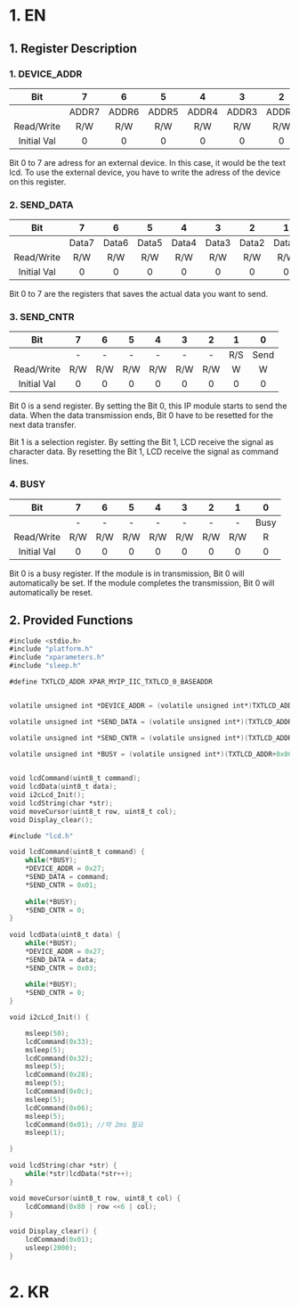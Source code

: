 # 1. EN
## 1. Register Description

### 1. DEVICE_ADDR

|     Bit     |   7   |   6   |   5   |   4   |   3   |   2   |   1   |   0   |
| :---------: | :---: | :---: | :---: | :---: | :---: | :---: | :---: | :---: |
|             | ADDR7 | ADDR6 | ADDR5 | ADDR4 | ADDR3 | ADDR2 | ADDR1 | ADDR0 |
| Read/Write  |  R/W  |  R/W  |  R/W  |  R/W  |  R/W  |  R/W  |  R/W  |  R/W  |
| Initial Val |   0   |   0   |   0   |   0   |   0   |   0   |   0   |   0   |
Bit 0 to 7 are adress for an external device. In this case, it would be the text lcd.
To use the external device, you have to write the adress of the device on this register.


### 2. SEND_DATA

|     Bit     |   7   |   6   |   5   |   4   |   3   |   2   |   1   |   0   |
| :---------: | :---: | :---: | :---: | :---: | :---: | :---: | :---: | :---: |
|             | Data7 | Data6 | Data5 | Data4 | Data3 | Data2 | Data1 | Data0 |
| Read/Write  |  R/W  |  R/W  |  R/W  |  R/W  |  R/W  |  R/W  |  R/W  |  R/W  |
| Initial Val |   0   |   0   |   0   |   0   |   0   |   0   |   0   |   0   |
Bit 0 to 7 are the registers that saves the actual data you want to send.

### 3. SEND_CNTR

|     Bit     |  7  |  6  |  5  |  4  |  3  |  2  |  1  |  0   |
| :---------: | :-: | :-: | :-: | :-: | :-: | :-: | :-: | :--: |
|             |  -  |  -  |  -  |  -  |  -  |  -  | R/S | Send |
| Read/Write  | R/W | R/W | R/W | R/W | R/W | R/W |  W  |  W   |
| Initial Val |  0  |  0  |  0  |  0  |  0  |  0  |  0  |  0   |
Bit 0 is a send register.
By setting the Bit 0, this IP module starts to send the data.
When the data transmission ends, Bit 0 have to be resetted for the next data transfer.

Bit 1 is a selection register.
By setting the Bit 1, LCD receive the signal as character data.
By resetting the Bit 1, LCD receive the signal as command lines. 

### 4. BUSY

|     Bit     |  7  |  6  |  5  |  4  |  3  |  2  |  1  |  0   |
| :---------: | :-: | :-: | :-: | :-: | :-: | :-: | :-: | :--: |
|             |  -  |  -  |  -  |  -  |  -  |  -  |  -  | Busy |
| Read/Write  | R/W | R/W | R/W | R/W | R/W | R/W | R/W |  R   |
| Initial Val |  0  |  0  |  0  |  0  |  0  |  0  |  0  |  0   |
Bit 0 is a busy register.
If the module is in transmission, Bit 0 will automatically be set.
If the module completes the transmission, Bit 0 will automatically be reset.


## 2. Provided Functions

```verilog title:"lcd.h"
#include <stdio.h>
#include "platform.h"
#include "xparameters.h"
#include "sleep.h" 

#define TXTLCD_ADDR XPAR_MYIP_IIC_TXTLCD_0_BASEADDR


volatile unsigned int *DEVICE_ADDR = (volatile unsigned int*)TXTLCD_ADDR;

volatile unsigned int *SEND_DATA = (volatile unsigned int*)(TXTLCD_ADDR+0x04);

volatile unsigned int *SEND_CNTR = (volatile unsigned int*)(TXTLCD_ADDR+0x08);

volatile unsigned int *BUSY = (volatile unsigned int*)(TXTLCD_ADDR+0x0C);

  
void lcdCommand(uint8_t command);
void lcdData(uint8_t data);
void i2cLcd_Init();
void lcdString(char *str);
void moveCursor(uint8_t row, uint8_t col);
void Display_clear();
```

```verilog title:"lcd.c"
#include "lcd.h"

void lcdCommand(uint8_t command) {
	while(*BUSY);
	*DEVICE_ADDR = 0x27;
	*SEND_DATA = command;
	*SEND_CNTR = 0x01; 
	
	while(*BUSY);
	*SEND_CNTR = 0;
}
  
void lcdData(uint8_t data) {
	while(*BUSY);
	*DEVICE_ADDR = 0x27;
	*SEND_DATA = data;
	*SEND_CNTR = 0x03; 
	
	while(*BUSY);
	*SEND_CNTR = 0;
}

void i2cLcd_Init() {

	msleep(50);
	lcdCommand(0x33);
	msleep(5);
	lcdCommand(0x32);
	msleep(5);
	lcdCommand(0x28);
	msleep(5);
	lcdCommand(0x0c);
	msleep(5);
	lcdCommand(0x06);
	msleep(5);
	lcdCommand(0x01); //약 2ms 필요
	msleep(1);

}
  
void lcdString(char *str) {
	while(*str)lcdData(*str++);
} 

void moveCursor(uint8_t row, uint8_t col) {
	lcdCommand(0x80 | row <<6 | col);
}
  
void Display_clear() {
	lcdCommand(0x01);
	usleep(2000);
}
```
# 2. KR
